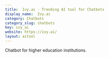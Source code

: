 ```yaml
---
title:  Ivy.ai - Trending AI tool for Chatbots
display_name:  Ivy.ai
category: Chatbots
category_slug: chatbots
key: ivy_ai
website: https://ivy.ai/
layout: aitool
---
```


Chatbot for higher education institutions.
